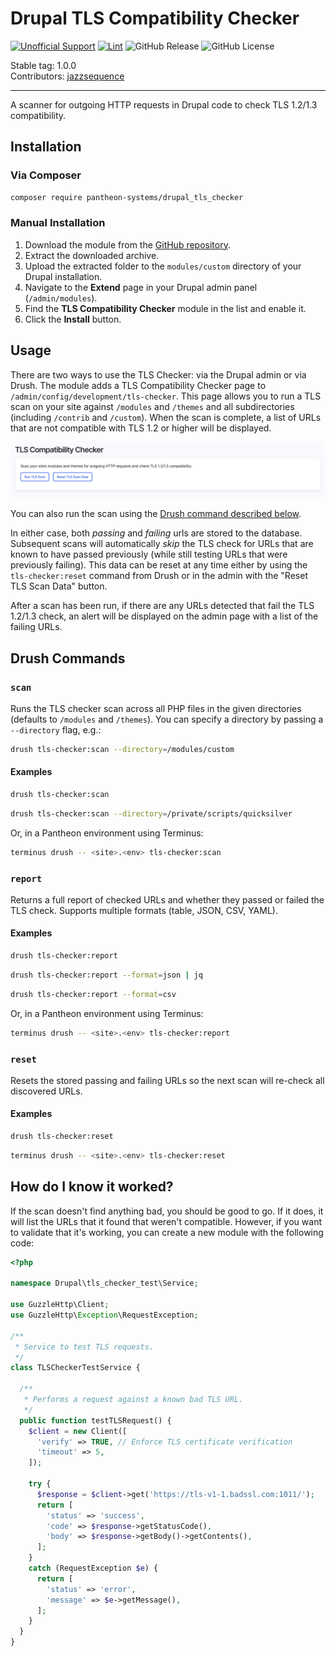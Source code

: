 # Drupal TLS Compatibility Checker

[![Unofficial Support](https://img.shields.io/badge/Pantheon-Unofficial_Support-yellow?logo=pantheon&color=FFDC28)](https://docs.pantheon.io/oss-support-levels#unofficial-support)
[![Lint](https://github.com/pantheon-systems/drupal_tls_checker/actions/workflows/lint.yml/badge.svg)](https://github.com/pantheon-systems/drupal_tls_checker/actions/workflows/lint.yml)
![GitHub Release](https://img.shields.io/github/v/release/pantheon-systems/drupal_tls_checker)
![GitHub License](https://img.shields.io/github/license/pantheon-systems/drupal_tls_checker)

Stable tag: 1.0.0  
Contributors: [jazzsequence](https://github.com/jazzsequence)

---

A scanner for outgoing HTTP requests in Drupal code to check TLS 1.2/1.3 compatibility.

## Installation

### Via Composer

```bash
composer require pantheon-systems/drupal_tls_checker
```

### Manual Installation

1. Download the module from the [GitHub repository](https://github.com/pantheon-systems/drupal_tls_checker/releases).
2. Extract the downloaded archive.
3. Upload the extracted folder to the `modules/custom` directory of your Drupal installation.
4. Navigate to the **Extend** page in your Drupal admin panel (`/admin/modules`).
5. Find the **TLS Compatibility Checker** module in the list and enable it.
6. Click the **Install** button.

## Usage

There are two ways to use the TLS Checker: via the Drupal admin or via Drush. The module adds a TLS Compatibility Checker page to `/admin/config/development/tls-checker`. This page allows you to run a TLS scan on your site against `/modules` and `/themes` and all subdirectories (including `/contrib` and `/custom`). When the scan is complete, a list of URLs that are not compatible with TLS 1.2 or higher will be displayed.

![TLS Compatibility Checker scan](./.github/drupal_tls_checker_scan.png)

You can also run the scan using the [Drush command described below](#drush-commands). 

In either case, both _passing_ and _failing_ urls are stored to the database. Subsequent scans will automatically _skip_ the TLS check for URLs that are known to have passed previously (while still testing URLs that were previously failing). This data can be reset at any time either by using the `tls-checker:reset` command from Drush or in the admin with the "Reset TLS Scan Data" button.

After a scan has been run, if there are any URLs detected that fail the TLS 1.2/1.3 check, an alert will be displayed on the admin page with a list of the failing URLs.

## Drush Commands

### `scan`

Runs the TLS checker scan across all PHP files in the given directories (defaults to `/modules` and `/themes`). You can specify a directory by passing a `--directory` flag, e.g.:

```bash
drush tls-checker:scan --directory=/modules/custom
```

#### Examples

```bash
drush tls-checker:scan
```

```bash
drush tls-checker:scan --directory=/private/scripts/quicksilver
```

Or, in a Pantheon environment using Terminus:

```bash
terminus drush -- <site>.<env> tls-checker:scan
```

### `report`

Returns a full report of checked URLs and whether they passed or failed the TLS check. Supports multiple formats (table, JSON, CSV, YAML).

#### Examples

```bash
drush tls-checker:report
```

```bash
drush tls-checker:report --format=json | jq
```

```bash
drush tls-checker:report --format=csv
```

Or, in a Pantheon environment using Terminus:

```bash
terminus drush -- <site>.<env> tls-checker:report
```


### `reset`

Resets the stored passing and failing URLs so the next scan will re-check all discovered URLs.

#### Examples
```bash
drush tls-checker:reset
```

```bash
terminus drush -- <site>.<env> tls-checker:reset
```

## How do I know it worked?
If the scan doesn't find anything bad, you should be good to go. If it does, it will list the URLs that it found that weren't compatible. However, if you want to validate that it's working, you can create a new module with the following code:

```php
<?php

namespace Drupal\tls_checker_test\Service;

use GuzzleHttp\Client;
use GuzzleHttp\Exception\RequestException;

/**
 * Service to test TLS requests.
 */
class TLSCheckerTestService {

  /**
   * Performs a request against a known bad TLS URL.
   */
  public function testTLSRequest() {
    $client = new Client([
      'verify' => TRUE, // Enforce TLS certificate verification
      'timeout' => 5,
    ]);

    try {
      $response = $client->get('https://tls-v1-1.badssl.com:1011/');
      return [
        'status' => 'success',
        'code' => $response->getStatusCode(),
        'body' => $response->getBody()->getContents(),
      ];
    }
    catch (RequestException $e) {
      return [
        'status' => 'error',
        'message' => $e->getMessage(),
      ];
    }
  }
}
```